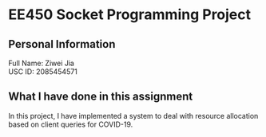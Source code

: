 # **EE450 Socket Programming Project** <br>
## **Personal Information** <br>
Full Name: Ziwei Jia<br>
USC ID: 2085454571<br>

## **What I have done in this assignment** <br>
In this project, I have implemented a system to deal with resource allocation based on client queries for COVID-19. <br>

